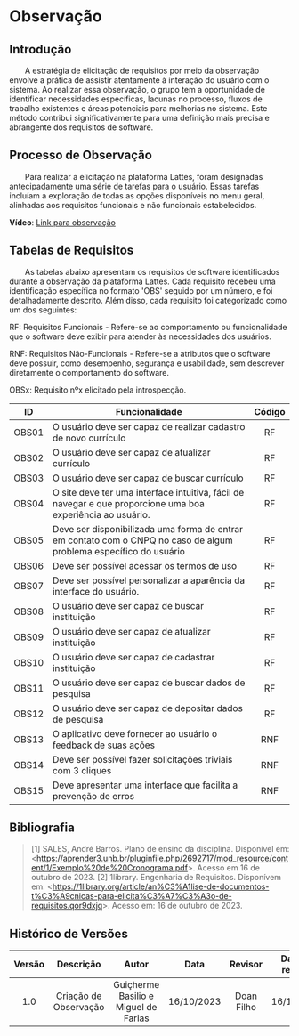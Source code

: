 # **Observação**

## **Introdução**

&emsp;&emsp;A estratégia de elicitação de requisitos por meio da observação envolve a prática de assistir atentamente à interação do usuário com o sistema. Ao realizar essa observação, o grupo tem a oportunidade de identificar necessidades específicas, lacunas no processo, fluxos de trabalho existentes e áreas potenciais para melhorias no sistema. Este método contribui significativamente para uma definição mais precisa e abrangente dos requisitos de software.

## **Processo de Observação**

&emsp;&emsp;Para realizar a elicitação na plataforma Lattes, foram designadas antecipadamente uma série de tarefas para o usuário. Essas tarefas incluíam a exploração de todas as opções disponíveis no menu geral, alinhadas aos requisitos funcionais e não funcionais estabelecidos.

**Vídeo**: [Link para observação](https://youtu.be/g0ELaXdbvTM)

## **Tabelas de Requisitos**


&emsp;&emsp;As tabelas abaixo apresentam os requisitos de software identificados durante a observação da plataforma Lattes. Cada requisito recebeu uma identificação específica no formato 'OBS' seguido por um número, e foi detalhadamente descrito. Além disso, cada requisito foi categorizado como um dos seguintes:

RF: Requisitos Funcionais - Refere-se ao comportamento ou funcionalidade que o software deve exibir para atender às necessidades dos usuários.

RNF: Requisitos Não-Funcionais - Refere-se a atributos que o software deve possuir, como desempenho, segurança e usabilidade, sem descrever diretamente o comportamento do software.

OBSx: Requisito nºx elicitado pela introspecção.

| ID | Funcionalidade                                       | Código  | 
| :---:  | -------------------------------------------------- | :---: |
| OBS01   | O usuário deve ser capaz de realizar cadastro de novo currículo | RF | 
| OBS02   | O usuário deve ser capaz de atualizar currículo | RF | 
| OBS03   | O usuário deve ser capaz de buscar currículo | RF | 
| OBS04   | O site deve ter uma interface intuitiva, fácil de navegar e que proporcione uma boa experiência ao usuário. | RF |
| OBS05   | Deve ser disponibilizada uma forma de entrar em contato com o CNPQ no caso de algum problema específico do usuário | RF |
| OBS06   | Deve ser possível acessar os termos de uso | RF | 
| OBS07   | Deve ser possível personalizar a aparência da interface do usuário. | RF |
| OBS08   | O usuário deve ser capaz de buscar instituição | RF | 
| OBS09   | O usuário deve ser capaz de atualizar instituição | RF |
| OBS10   | O usuário deve ser capaz de cadastrar instituição | RF |
| OBS11   | O usuário deve ser capaz de buscar dados de pesquisa | RF | 
| OBS12   | O usuário deve ser capaz de depositar dados de pesquisa | RF |
| OBS13   | O aplicativo deve fornecer ao usuário o feedback de suas ações | RNF |
| OBS14   | Deve ser possível fazer solicitações triviais com 3 cliques | RNF |
| OBS15   | Deve apresentar uma interface que facilita a prevenção de erros | RNF |

## **Bibliografia**
> [1] SALES, André Barros. Plano de ensino da disciplina. Disponível em: <<https://aprender3.unb.br/pluginfile.php/2692717/mod_resource/content/1/Exemplo%20de%20Cronograma.pdf>>. Acesso em 16 de outubro de 2023.
> [2] 1library. Engenharia de Requisitos. Disponívem em: <<https://1library.org/article/an%C3%A1lise-de-documentos-t%C3%A9cnicas-para-elicita%C3%A7%C3%A3o-de-requisitos.qor9dxjq>>. Acesso em: 16 de outubro de 2023.

## **Histórico de Versões**

| Versão |          Descrição              |     Autor      |      Data      |   Revisor     |    Data de revisão    |  
|:------:|:-------------------------------:|:--------------:|:--------------:|:-------------:|:---------------------:|
| 1.0    | Criação de Observação | Guiçherme Basilio e Miguel de Farias | 16/10/2023 | Doan Filho  | 16/10/2023 |
